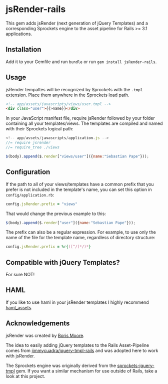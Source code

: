 # jsRender-rails

This gem adds jsRender (next generation of jQuery Templates) and a corresponding Sprockets engine to the asset pipeline for Rails >= 3.1 applications.

## Installation

Add it to your Gemfile and run `bundle` or run `gem install jsRender-rails`.

## Usage

jsRender tempaltes will be recognized by Sprockets with the `.tmpl` extension. Place them anywhere in the Sprockets load path.

```html
<!-- app/assets/javascripts/views/user.tmpl -->
<div class="user">{{>name}}</div>
```

In your JavaScript manifest file, require jsRender followed by your folder containing all your templates/views. The templates are compiled and named with their Sprockets logical path:

```javascript
<!-- app/assets/javascripts/application.js -->
//= require jsrender
//= require_tree ./views

$(body).append($.render["views/user"]({name:"Sebastian Pape"}));
```

## Configuration

If the path to all of your views/templates have a common prefix that you prefer is not included in the template's name, you can set this option in `config/application.rb`:

```ruby
config.jsRender.prefix = "views"
```

That would change the previous example to this:

```javascript
$(body).append($.render["user"]({name:"Sebastian Pape"}));
```

The prefix can also be a regular expression. For example, to use only the name of the file for the template name, regardless of directory structure:

```ruby
config.jsRender.prefix = %r{([^/]*/)*}
```

## Compatible with jQuery Templates?

For sure NOT!

## HAML

If you like to use haml in your jsRender templates I highly recommend [haml_assets](https://github.com/infbio/haml_assets).

## Acknowledgements

jsRender was created by [Boris Moore](https://github.com/BorisMoore).

The idea to easily adding jQuery templates to the Rails Asset-Pipeline comes from [jimmycuadra/jquery-tmpl-rails](https://github.com/jimmycuadra/jquery-tmpl-rails) and was adopted here to work with jsRender.

The Sprockets engine was originally derived from the [sprockets-jquery-tmpl](https://github.com/rdy/sprockets-jquery-tmpl) gem. If you want a similar mechanism for use outside of Rails, take a look at this project.
